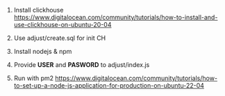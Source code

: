 1. Install clickhouse
https://www.digitalocean.com/community/tutorials/how-to-install-and-use-clickhouse-on-ubuntu-20-04

2. Use adjust/create.sql for init CH

3. Install nodejs & npm

4. Provide __USER__ and __PASWORD__ to adjust/index.js

5. Run with pm2
https://www.digitalocean.com/community/tutorials/how-to-set-up-a-node-js-application-for-production-on-ubuntu-22-04

